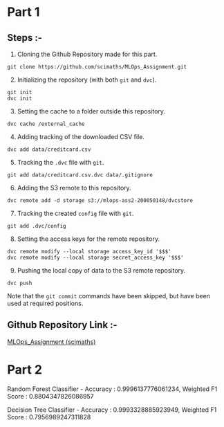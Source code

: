 # Part 1

## Steps :-
1. Cloning the Github Repository made for this part.
<pre><code>git clone https://github.com/scimaths/MLOps_Assignment.git</code></pre>

2. Initializing the repository (with both ```git``` and ```dvc```).
<pre><code>git init
dvc init</code></pre>

3. Setting the cache to a folder outside this repository.
<pre><code>dvc cache /external_cache</code></pre>

4. Adding tracking of the downloaded CSV file.
<pre><code>dvc add data/creditcard.csv</code></pre>

5. Tracking the ```.dvc``` file with ```git```.
<pre><code>git add data/creditcard.csv.dvc data/.gitignore</code></pre>

6. Adding the S3 remote to this repository.
<pre><code>dvc remote add -d storage s3://mlops-ass2-200050148/dvcstore</code></pre>

7. Tracking the created ```config``` file with ```git```.
<pre><code>git add .dvc/config</code></pre>

8. Setting the access keys for the remote repository.
<pre><code>dvc remote modify --local storage access_key_id '$$$'
dvc remote modify --local storage secret_access_key '$$$'</code></pre>

9. Pushing the local copy of data to the S3 remote repository.
<pre><code>dvc push</code></pre>


Note that the ```git commit``` commands have been skipped, but have been used at required positions.

## Github Repository Link :-
[MLOps_Assignment (scimaths)](https://github.com/scimaths/MLOps_Assignment)

# Part 2

Random Forest Classifier - Accuracy : 0.9996137776061234, Weighted F1 Score : 0.8804347826086957

Decision Tree Classifier - Accuracy : 0.9993328885923949, Weighted F1 Score : 0.7956989247311828

